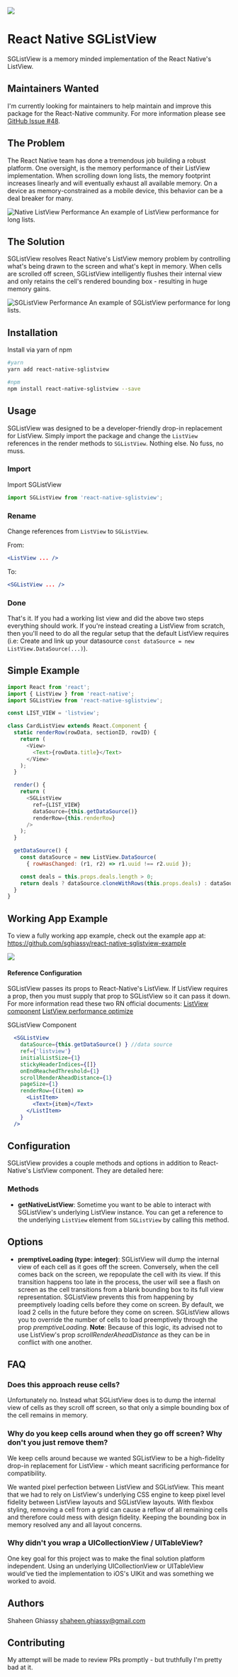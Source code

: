 ![](https://travis-ci.org/sghiassy/react-native-sglistview.svg?branch=master)

# React Native SGListView

SGListView is a memory minded implementation of the React Native's ListView.

## Maintainers Wanted

I'm currently looking for maintainers to help maintain and improve this package for the React-Native community. For more information please see [GitHub Issue #48](https://github.com/sghiassy/react-native-sglistview/issues/48).

## The Problem

The React Native team has done a tremendous job building a robust platform. One oversight, is the memory performance of their ListView implementation. When scrolling down long lists, the memory footprint increases linearly and will eventually exhaust all available memory. On a device as memory-constrained as a mobile device, this behavior can be a deal breaker for many.

![Native ListView Performance](http://cl.ly/image/1E1Q2M2x1Y3F/Before.png)
An example of ListView performance for long lists.

## The Solution

SGListView resolves React Native's ListView memory problem by controlling what's being drawn to the screen and what's kept in memory. When cells are scrolled off screen, SGListView intelligently flushes their internal view and only retains the cell's rendered bounding box - resulting in huge memory gains.

![SGListView Performance](http://cl.ly/image/3e2y0a1C1n0K/After.png)
An example of SGListView performance for long lists.


## Installation

Install via yarn of npm

```bash
#yarn
yarn add react-native-sglistview

#npm
npm install react-native-sglistview --save
```

## Usage

SGListView was designed to be a developer-friendly drop-in replacement for ListView. Simply import the package and change the `ListView` references in the render methods to `SGListView`. Nothing else. No fuss, no muss.

### Import
Import SGListView

```js
import SGListView from 'react-native-sglistview';
```
### Rename
Change references from `ListView` to `SGListView`.

From:
```jsx
<ListView ... />
```
To:
```jsx
<SGListView ... />
```

### Done
That's it. If you had a working list view and did the above two steps everything should work. If you're instead creating a ListView from scratch, then you'll need to do all the regular setup that the default ListView requires (i.e: Create and link up your datasource `const dataSource = new ListView.DataSource(...)`).

## Simple Example

```js
import React from 'react';
import { ListView } from 'react-native';
import SGListView from 'react-native-sglistview';

const LIST_VIEW = 'listview';

class CardListView extends React.Component {
  static renderRow(rowData, sectionID, rowID) {
    return (
      <View>
        <Text>{rowData.title}</Text>
      </View>
    );
  }

  render() {
    return (
      <SGListView
        ref={LIST_VIEW}
        dataSource={this.getDataSource()}
        renderRow={this.renderRow}
      />
    );
  }

  getDataSource() {
    const dataSource = new ListView.DataSource(
      { rowHasChanged: (r1, r2) => r1.uuid !== r2.uuid });

    const deals = this.props.deals.length > 0;
    return deals ? dataSource.cloneWithRows(this.props.deals) : dataSource;
  }
}

```

## Working App Example

To view a fully working app example, check out the example app at: https://github.com/sghiassy/react-native-sglistview-example

![](https://raw.githubusercontent.com/sghiassy/react-native-sglistview-example/master/docs/example.gif)

#### Reference Configuration
SGListView passes its props to React-Native's ListView. If ListView requires a prop, then you must supply that prop to SGListView so it can pass it down. For more information read these two RN official documents: [ListView component](http://facebook.github.io/react-native/releases/0.31/docs/listview.html)  [ListView performance optimize](http://facebook.github.io/react-native/releases/0.31/docs/performance.html#listview-initial-rendering-is-too-slow-or-scroll-performance-is-bad-for-large-lists)

SGListView Component
```jsx
  <SGListView
    dataSource={this.getDataSource() } //data source
    ref={'listview'}
    initialListSize={1}
    stickyHeaderIndices={[]}
    onEndReachedThreshold={1}
    scrollRenderAheadDistance={1}
    pageSize={1}
    renderRow={(item) =>
      <ListItem>
        <Text>{item}</Text>
      </ListItem>
    }
  />
```

## Configuration

SGListView provides a couple methods and options in addition to React-Native's ListView component. They are detailed here:

### Methods

  * **getNativeListView**: Sometime you want to be able to interact with SGListView's underlying ListView instance. You can get a reference to the underlying `ListView` element from `SGListView` by calling this method.

## Options

  * **premptiveLoading (type: integer)**: SGListView will dump the internal view of each cell as it goes off the screen. Conversely, when the cell comes back on the screen, we repopulate the cell with its view. If this transition happens too late in the process, the user will see a flash on screen as the cell transitions from a blank bounding box to its full view representation. SGListView prevents this from happening by preemptively loading cells before they come on screen. By default, we load 2 cells in the future before they come on screen. SGListView allows you to override the number of cells to load preemptively through the prop *premptiveLoading*. **Note**: Because of this logic, its advised not to use ListView's prop *scrollRenderAheadDistance* as they can be in conflict with one another.

## FAQ

### Does this approach reuse cells?

Unfortunately no. Instead what SGListView does is to dump the internal view of cells as they scroll off screen, so that only a simple bounding box of the cell remains in memory.

### Why do you keep cells around when they go off screen? Why don't you just remove them?

We keep cells around because we wanted SGListView to be a high-fidelity drop-in replacement for ListView - which meant sacrificing performance for compatibility.

We wanted pixel perfection between ListView and SGListView. This meant that we had to rely on ListView's underlying CSS engine to keep pixel level fidelity between ListView layouts and SGListView layouts. With flexbox styling, removing a cell from a grid can cause a reflow of all remaining cells and therefore could mess with design fidelity. Keeping the bounding box in memory resolved any and all layout concerns.

### Why didn't you wrap a UICollectionView / UITableView?

One key goal for this project was to make the final solution platform independent. Using an underlying UICollectionView or UITableView would've tied the implementation to iOS's UIKit and was something we worked to avoid.

## Authors

Shaheen Ghiassy <shaheen.ghiassy@gmail.com>

## Contributing

My attempt will be made to review PRs promptly - but truthfully I'm pretty bad at it.
